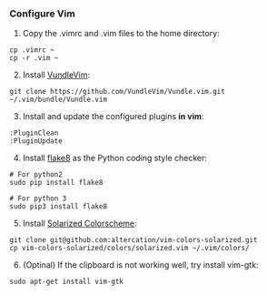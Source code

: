 ### Configure Vim ###
1. Copy the .vimrc and .vim files to the home directory:
```
cp .vimrc ~
cp -r .vim ~
```

2. Install [VundleVim](https://github.com/VundleVim/Vundle.vim#quick-start):
```
git clone https://github.com/VundleVim/Vundle.vim.git ~/.vim/bundle/Vundle.vim
```

3. Install and update the configured plugins **in vim**:
```
:PluginClean
:PluginUpdate
```

4. Install [flake8](https://github.com/SublimeLinter/SublimeLinter-flake8) as the Python coding style checker:
```
# For python2
sudo pip install flake8

# For python 3
sudo pip3 install flake8
```

5. Install [Solarized Colorscheme](https://github.com/altercation/vim-colors-solarized):
```
git clone git@github.com:altercation/vim-colors-solarized.git
cp vim-colors-solarized/colors/solarized.vim ~/.vim/colors/
```

6. (Optinal) If the clipboard is not working well, try install vim-gtk:
```
sudo apt-get install vim-gtk
```
